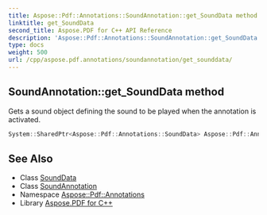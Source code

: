 ```yaml
---
title: Aspose::Pdf::Annotations::SoundAnnotation::get_SoundData method
linktitle: get_SoundData
second_title: Aspose.PDF for C++ API Reference
description: 'Aspose::Pdf::Annotations::SoundAnnotation::get_SoundData method. Gets a sound object defining the sound to be played when the annotation is activated in C++.'
type: docs
weight: 500
url: /cpp/aspose.pdf.annotations/soundannotation/get_sounddata/
---
```

## SoundAnnotation::get_SoundData method


Gets a sound object defining the sound to be played when the annotation is activated.

```cpp
System::SharedPtr<Aspose::Pdf::Annotations::SoundData> Aspose::Pdf::Annotations::SoundAnnotation::get_SoundData() const
```

## See Also

* Class [SoundData](../../sounddata/)
* Class [SoundAnnotation](../)
* Namespace [Aspose::Pdf::Annotations](../../)
* Library [Aspose.PDF for C++](../../../)
